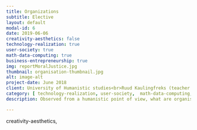 ```yaml
---
title: Organizations
subtitle: Elective
layout: default
modal-id: 6
date: 2019-06-06
creativity-aesthetics: false
technology-realization: true
user-society: true
math-data-computing: true
business-entrepreneurship: true
img: reportMoralJustice.jpg
thumbnail: organisation-thumbnail.jpg
alt: image-alt
project-date: June 2018
client: University of Humanistic studies<br>Ruud Kaulingfreks (teacher elective)
category: [ technology-realization, user-society,  math-data-computing, business-entrepreneurship]
description: Observed from a humanistic point of view, what are organisations and how do they relate to society and individuals in a socio-political context?<br><br>During the elective Organizations 1 at the University of Humanistic studies in Utrecht I acquired knowledge of –amongst others– Deleuze's rhizome theory (Deleuze & Guattari, 2004), Du Gay's praise of bureaucracy (Du Gay, 2000) and Weick's sensemaking in organizations (Weick, 1995). In the final essay I deliberate on the origin of the market as a common ground, organisation as a mesosystem, the unnatural rational of tree-structures and the homo sapiens as part of the closed system –what Nature arguably is– with the need to restore its harmony.<br><br>Exploring the organisation as an artificial human constructs (Harari, 2017) from a humanistic point of view gave in-depth understanding of the local and global issues of the transformation paradigm and the structure and dynamics of a collaborating society (Brand & Rocchi, 2011).<h3>Conclusion</h3><p>As discussed during the lectures, I describe an organisation as the affairs which arise around an idea. The organisation is not the idea itself but only the combination of people, resources and methods which let the idea grow and flourish. From this description one can argue about the meaning of a specific organisation and find out if an organisations is own its original track, changing its purpose or in its last phase before liquidation.</p>

---
```

creativity-aesthetics,
